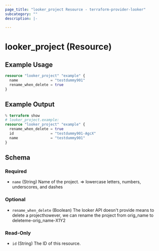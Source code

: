 ```yaml
---
page_title: "looker_project Resource - terraform-provider-looker"
subcategory: ""
description: |-
  
---
```

# looker_project (Resource)

## Example Usage
```terraform
resource "looker_project" "example" {
  name               = "testdummy901"
  rename_when_delete = true
}
```

## Example Output
```terraform
% terraform show
# looker_project.example:
resource "looker_project" "example" {
  rename_when_delete = true
  id                 = "testdummy901-AgcX"
  name               = "testdummy901"
}
```

<!-- schema generated by tfplugindocs -->
## Schema

### Required

- `name` (String) Name of the project. => lowercase letters, numbers, underscores, and dashes

### Optional

- `rename_when_delete` (Boolean) The looker API doesn't provide means to delete a projecthowever, we can rename the project from orig_name to deleteme-orig_name-X1Y2

### Read-Only

- `id` (String) The ID of this resource.
